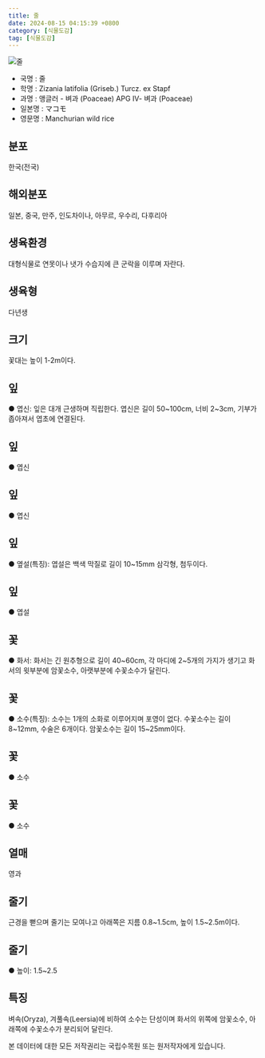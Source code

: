 ```yaml
---
title: 줄
date: 2024-08-15 04:15:39 +0800
category: [식물도감]
tag: [식물도감]
---
```




![줄](/fileUpload/plants/basic/Gramineae/Zizania/14790/14790_1_th2.JPG)
- 국명 : 줄
- 학명 : Zizania latifolia (Griseb.) Turcz. ex Stapf
- 과명 : 앵글러 - 벼과 (Poaceae) APG Ⅳ- 벼과 (Poaceae)
- 일본명 : マコモ
- 영문명 : Manchurian wild rice


## 분포
한국(전국)
## 해외분포
일본, 중국, 만주, 인도차이나, 아무르, 우수리, 다후리아
## 생육환경
대형식물로 연못이나 냇가 수습지에 큰 군락을 이루며 자란다. 
## 생육형
다년생
## 크기
꽃대는 높이 1-2m이다.
## 잎
● 엽신: 잎은 대개 근생하며 직립한다. 엽신은 길이 50~100cm, 너비 2~3cm, 기부가 좁아져서 엽초에 연결된다.
## 잎
● 엽신
## 잎
● 엽신
## 잎
● 옆설(특징): 엽설은 백색 막질로 길이 10~15mm 삼각형, 첨두이다.
## 잎
● 엽설
## 꽃
● 화서: 화서는 긴 원추형으로 길이 40~60cm, 각 마디에 2~5개의 가지가 생기고 화서의 윗부분에 암꽃소수, 아랫부분에 수꽃소수가 달린다.
## 꽃
● 소수(특징): 소수는 1개의 소화로 이루어지며 포영이 없다. 수꽃소수는 길이 8~12mm, 수술은 6개이다. 암꽃소수는 길이 15~25mm이다.
## 꽃
● 소수
## 꽃
● 소수
## 열매
영과
## 줄기
근경을 뻗으며 줄기는 모여나고 아래쪽은 지름 0.8~1.5cm, 높이 1.5~2.5m이다. 
## 줄기
● 높이: 1.5~2.5
## 특징
벼속(Oryza), 겨풀속(Leersia)에 비하여 소수는 단성이며 화서의 위쪽에 암꽃소수, 아래쪽에 수꽃소수가 분리되어 달린다.






본 데이터에 대한 모든 저작권리는 국립수목원 또는 원저작자에게 있습니다.
